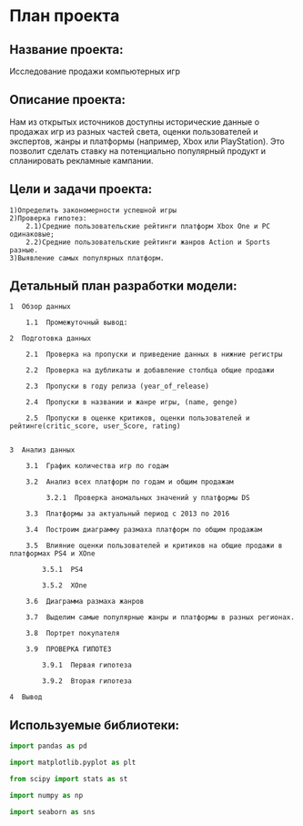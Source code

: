 # План проекта
  
## Название проекта:
Исследование продажи компьютерных игр
    
    
## Описание проекта:
 Нам из открытых источников доступны исторические данные о продажах игр из разных частей света, оценки пользователей и экспертов, жанры и платформы (например, Xbox или PlayStation). Это позволит сделать ставку на потенциально популярный продукт и спланировать рекламные кампании.
    
## Цели и задачи проекта: 
    1)Определить закономерности успешной игры 
    2)Проверка гипотез: 
        2.1)Средние пользовательские рейтинги платформ Xbox One и PC одинаковые;
        2.2)Средние пользовательские рейтинги жанров Action и Sports разные.
    3)Выявление самых популярных платформ.
    
## Детальный план разработки модели:
   
    1  Обзор данных

        1.1  Промежуточный вывод:

    2  Подготовка данных

        2.1  Проверка на пропуски и приведение данных в нижние регистры

        2.2  Проверка на дубликаты и добавление столбца общие продажи

        2.3  Пропуски в году релиза (year_of_release)

        2.4  Пропуски в названии и жанре игры, (name, genge)

        2.5  Пропуски в оценке критиков, оценки пользователей и рейтинге(critic_score, user_Score, rating)

        
    3  Анализ данных

        3.1  График количества игр по годам 

        3.2  Анализ всех платформ по годам и общим продажам

             3.2.1  Проверка аномальных значений у платформы DS

        3.3  Платформы за актуальный период с 2013 по 2016

        3.4  Построим диаграмму размаха платформ по общим продажам

        3.5  Влияние оценки пользователей и критиков на общие продажи в платформах PS4 и XOne

            3.5.1  PS4

            3.5.2  XOne

        3.6  Диаграмма размаха жанров

        3.7  Выделим самые популярные жанры и платформы в разных регионах.

        3.8  Портрет покупателя

        3.9  ПРОВЕРКА ГИПОТЕЗ

            3.9.1  Первая гипотеза

            3.9.2  Вторая гипотеза

    4  Вывод

    
## Используемые библиотеки:
```python
import pandas as pd

import matplotlib.pyplot as plt

from scipy import stats as st

import numpy as np

import seaborn as sns
